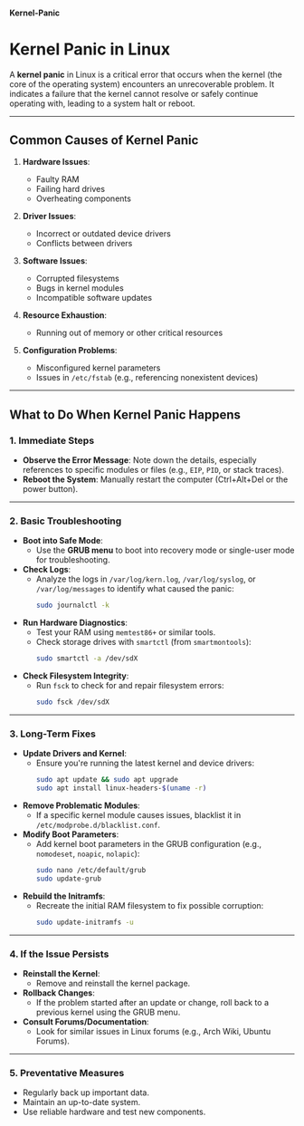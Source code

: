 #### Kernel-Panic

# Kernel Panic in Linux

A **kernel panic** in Linux is a critical error that occurs when the kernel (the core of the operating system) encounters an unrecoverable problem. It indicates a failure that the kernel cannot resolve or safely continue operating with, leading to a system halt or reboot.

---

## Common Causes of Kernel Panic

1. **Hardware Issues**:

   - Faulty RAM
   - Failing hard drives
   - Overheating components

2. **Driver Issues**:

   - Incorrect or outdated device drivers
   - Conflicts between drivers

3. **Software Issues**:

   - Corrupted filesystems
   - Bugs in kernel modules
   - Incompatible software updates

4. **Resource Exhaustion**:

   - Running out of memory or other critical resources

5. **Configuration Problems**:
   - Misconfigured kernel parameters
   - Issues in `/etc/fstab` (e.g., referencing nonexistent devices)

---

## What to Do When Kernel Panic Happens

### 1. Immediate Steps

- **Observe the Error Message**: Note down the details, especially references to specific modules or files (e.g., `EIP`, `PID`, or stack traces).
- **Reboot the System**: Manually restart the computer (Ctrl+Alt+Del or the power button).

---

### 2. Basic Troubleshooting

- **Boot into Safe Mode**:
  - Use the **GRUB menu** to boot into recovery mode or single-user mode for troubleshooting.
- **Check Logs**:
  - Analyze the logs in `/var/log/kern.log`, `/var/log/syslog`, or `/var/log/messages` to identify what caused the panic:
    ```bash
    sudo journalctl -k
    ```
- **Run Hardware Diagnostics**:
  - Test your RAM using `memtest86+` or similar tools.
  - Check storage drives with `smartctl` (from `smartmontools`):
    ```bash
    sudo smartctl -a /dev/sdX
    ```
- **Check Filesystem Integrity**:
  - Run `fsck` to check for and repair filesystem errors:
    ```bash
    sudo fsck /dev/sdX
    ```

---

### 3. Long-Term Fixes

- **Update Drivers and Kernel**:
  - Ensure you're running the latest kernel and device drivers:
    ```bash
    sudo apt update && sudo apt upgrade
    sudo apt install linux-headers-$(uname -r)
    ```
- **Remove Problematic Modules**:
  - If a specific kernel module causes issues, blacklist it in `/etc/modprobe.d/blacklist.conf`.
- **Modify Boot Parameters**:
  - Add kernel boot parameters in the GRUB configuration (e.g., `nomodeset`, `noapic`, `nolapic`):
    ```bash
    sudo nano /etc/default/grub
    sudo update-grub
    ```
- **Rebuild the Initramfs**:
  - Recreate the initial RAM filesystem to fix possible corruption:
    ```bash
    sudo update-initramfs -u
    ```

---

### 4. If the Issue Persists

- **Reinstall the Kernel**:
  - Remove and reinstall the kernel package.
- **Rollback Changes**:
  - If the problem started after an update or change, roll back to a previous kernel using the GRUB menu.
- **Consult Forums/Documentation**:
  - Look for similar issues in Linux forums (e.g., Arch Wiki, Ubuntu Forums).

---

### 5. Preventative Measures

- Regularly back up important data.
- Maintain an up-to-date system.
- Use reliable hardware and test new components.
